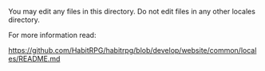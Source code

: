 You may edit any files in this directory. Do not edit files in any
other locales directory.

For more information read:

https://github.com/HabitRPG/habitrpg/blob/develop/website/common/locales/README.md
